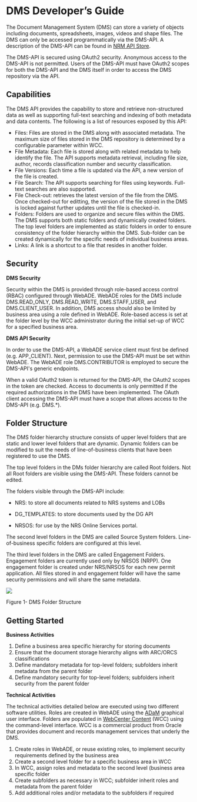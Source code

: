 # DMS Developer’s Guide

The Document Management System (DMS) can store a variety of objects including documents, spreadsheets, images, videos and shape files. The DMS can only be accessed programmatically via the DMS-API. A description of the DMS-API can be found in [NRM API Store](https://apistore.nrs.gov.bc.ca/store/apis/info?name=dms-api&version=v1&provider=admin).

The DMS-API is secured using OAuth2 security. Anonymous access to the DMS-API is not permitted. Users of the DMS-API must have OAuth2 scopes for both the DMS-API and the DMS itself in order to access the DMS repository via the API.

## Capabilities

The DMS API provides the capability to store and retrieve non-structured data as well as supporting full-text searching and indexing of both metadata and data contents. The following is a list of resources exposed by this API:

-   Files: Files are stored in the DMS along with associated metadata.  The maximum size of files stored in the DMS repository is determined by a configurable parameter within WCC.
-   File Metadata: Each file is stored along with related metadata to help identify the file. The API supports metadata retrieval, including file size, author, records classification number and security classification.
-   File Versions: Each time a file is updated via the API, a new version of the file is created.
-   File Search: The API supports searching for files using keywords. Full-text searches are also supported.
-   File Check-out: retrieves the latest version of the file from the DMS. Once checked-out for editting, the version of the file stored in the DMS is locked against further updates until the file is checked-in.
-   Folders: Folders are used to organize and secure files within the DMS. The DMS supports both static folders and dynamically created folders. The top level folders are implemented as static folders in order to ensure consistency of the folder hierarchy within the DMS. Sub-folder can be created dynamically for the specific needs of individual business areas.
-   Links: A link is a shortcut to a file that resides in another folder.

## Security


**DMS Security**

Security within the DMS is provided through role-based access control (RBAC) configured through WebADE. WebADE roles for the DMS include DMS.READ_ONLY, DMS.READ_WRITE, DMS.STAFF_USER, and DMS.CLIENT_USER. In addition, DMS access should also be limited by business area using a role defined in WebADE. Role-based access is set at the folder level by the WCC administrator during the initial set-up of WCC for a specified business area.

**DMS API Security**

 In order to use the DMS-API, a WebADE service client must first be defined (e.g. APP_CLIENT). Next, permission to use the DMS-API must be set within WebADE. The WebADE role DMS.CONTRIBUTOR is employed to secure the DMS-API's generic endpoints. 

When a valid OAuth2 token is returned for the DMS-API, the OAuth2 scopes in the token are checked. Access to documents is only permitted if the required authorizations in the DMS have been implemented. The OAuth client accessing the DMS-API must have a scope that allows access to the DMS-API (e.g. DMS.\*).

## Folder Structure

The DMS folder hierarchy structure consists of upper level folders that are static and lower level folders that are dynamic. Dynamic folders can be modified to suit the needs of line-of-business clients that have been registered to use the DMS.

The top level folders in the DMs folder hierarchy are called Root folders.  Not all Root folders are visible using the DMS-API. These folders cannot be edited.

The folders visible through the DMS-API include:

-   NRS: to store all documents related to NRS systems and LOBs

-   DG_TEMPLATES: to store documents used by the DG API

-   NRSOS: for use by the NRS Online Services portal.

The second level folders in the DMS are called Source System folders. Line-of-business specific folders are configured at this level.

The third level folders in the DMS are called Engagement Folders. Engagement folders are currently used only by NRSOS (NRPP). One engagement folder is created under NRS/NRSOS for each new permit application. All files stored in and engagement folder will have the same security permissions and will share the same metadata.

![](C:\Temp\DMS_Folder_Structure.jpg)

Figure 1- DMS Folder Structure

## Getting Started

**Business Activities**

1. Define a business area specific hierarchy for storing documents
2. Ensure that the document storage hierarchy aligns with ARC/ORCS classifications
3. Define mandatory metadata for top-level folders; subfolders inherit metadata from the parent folder
4. Define mandatory security for top-level folders; subfolders inherit security from the parent folder

**Technical Activities**

The technical activities detailed below are executed using two different  software utilities. Roles are created in WebADE using the [ADaM](http://www.webade.org/adamWhatIs.html) graphical user interface. Folders are populated in [WebCenter Content](https://www.oracle.com/technetwork/middleware/webcenter/content/overview/index.html) (WCC) using the command-level interface.  WCC is a commercial product from Oracle that provides document and records management services that underly the DMS.

1. Create roles in WebADE, or reuse existing roles, to implement security requirements defined by the business area
2. Create a second level folder for a specific business area in WCC
3. In WCC, assign roles and metadata to the second level (business area specific folder
4. Create subfolders as necessary in WCC; subfolder inherit roles and metadata from the parent folder
5. Add additional roles and/or metadata to the subfolders if required

